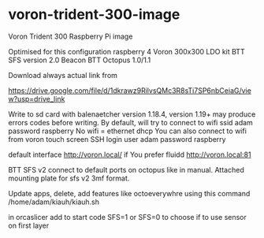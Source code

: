 # voron-trident-300-image
Voron Trident 300 Raspberry Pi image

Optimised for this configuration
raspberry 4
Voron 300x300
LDO kit
BTT SFS version 2.0
Beacon
BTT Octopus 1.0/1.1


Download always actual link from

https://drive.google.com/file/d/1dkrawz9RilvsQMc3R8sTi7SP6nbCeiaG/view?usp=drive_link

Write to sd card with balenaetcher version 1.18.4, version 1.19+ may produce errors codes before writing.
By default, will try to connect to wifi ssid adam password raspberry
No wifi = ethernet dhcp
You can also connect to wifi from voron touch screen
SSH login user adam password raspberry

default interface http://voron.local/ if You prefer fluidd http://voron.local:81 

BTT SFS v2 connect to default ports on octopus like in manual.
Attached mounting plate for sfs v2 3mf format.

Update apps, delete, add features like octoeverywhre using this command
/home/adam/kiauh/kiauh.sh

in orcaslicer add to start code SFS=1 or SFS=0 to choose if to use sensor on first layer

